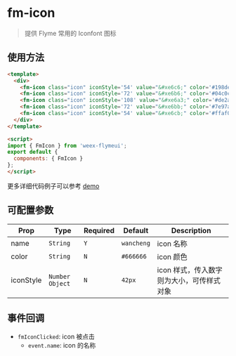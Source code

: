# fm-icon

> 提供 Flyme 常用的 Iconfont 图标

## 使用方法
```html
<template>
  <div>
    <fm-icon class="icon" iconStyle='54' value="&#xe6c6;" color='#198ded' />
    <fm-icon class="icon" iconStyle='72' value="&#xe6b6;" color='#04c0cf' />
    <fm-icon class="icon" iconStyle='108' value="&#xe6a3;" color='#de2a2a' />
    <fm-icon class="icon" iconStyle='72' value="&#xe6bb;" color='#7e97ac' />
    <fm-icon class="icon" iconStyle='54' value="&#xe6cb;" color='#ffaf00' />
  </div>
</template>

<script>
import { FmIcon } from 'weex-flymeui';
export default {
  components: { FmIcon }
};
</script>
```

更多详细代码例子可以参考 [demo](https://github.com/FlymeApps/weex-flymeui/blob/master/example/component/icon/index.vue)

## 可配置参数
| Prop | Type | Required | Default | Description |
|-------------|------------|--------|-----|-----|
| name | `String` |`Y`| `wancheng` | icon 名称 |
| color | `String` |`N`| `#666666` | icon 颜色 |
| iconStyle | `Number` `Object` |`N`| `42px` | icon 样式，传入数字则为大小，可传样式对象 |

## 事件回调

- `fmIconClicked`: icon 被点击
    - `event.name`: icon 的名称
